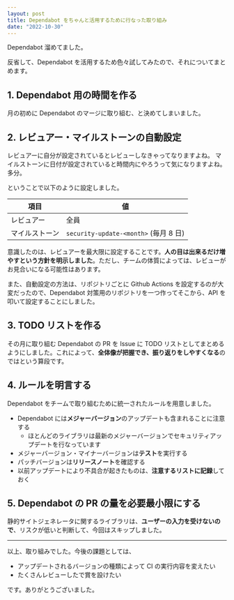 ```yaml
---
layout: post
title: Dependabot をちゃんと活用するために行なった取り組み
date: "2022-10-30"
---
```


Dependabot 溜めてました。

反省して、Dependabot を活用するため色々試してみたので、それについてまとめます。

## 1. Dependabot 用の時間を作る

月の初めに Dependabot のマージに取り組む、と決めてしまいました。

## 2. レビュアー・マイルストーンの自動設定

レビュアーに自分が設定されているとレビューしなきゃってなりますよね。
マイルストーンに日付が設定されていると時間内にやろうって気になりますよね。多分。

ということで以下のように設定しました。

| 項目           | 値                                    |
| -------------- | ------------------------------------- |
| レビュアー     | 全員                                  |
| マイルストーン | `security-update-<month>` (毎月 8 日) |

意識したのは、レビュアーを最大限に設定することです。**人の目は出来るだけ増やすという方針を明示しました**。ただし、チームの体質によっては、レビューがお見合いになる可能性はあります。

また、自動設定の方法は、リポジトリごとに Github Actions を設定するのが大変だったので、Dependabot 対策用のリポジトリを一つ作ってそこから、API を叩いて設定することにしました。

## 3. TODO リストを作る

その月に取り組む Dependabot の PR を Issue に TODO リストとしてまとめるようにしました。これによって、**全体像が把握でき、振り返りをしやすくなる**のではという算段です。

## 4. ルールを明言する

Dependabot をチームで取り組むために統一されたルールを用意しました。

- Dependabot には**メジャーバージョン**のアップデートも含まれることに注意する
  - ほとんどのライブラリは最新のメジャーバージョンでセキュリティアップデートを行なっています
- メジャーバージョン・マイナーバージョンは**テスト**を実行する
- パッチバージョンは**リリースノート**を確認する
- 以前アップデートにより不具合が起きたものは、**注意するリストに記録**しておく

## 5. Dependabot の PR の量を必要最小限にする

静的サイトジェネレータに関するライブラリは、**ユーザーの入力を受けないので**、リスクが低いと判断して、今回はスキップしました。

---

以上、取り組みでした。今後の課題としては、

- アップデートされるバージョンの種類によって CI の実行内容を変えたい
- たくさんレビューしたで賞を設けたい

です。ありがとうございました。
